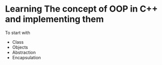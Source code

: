 # Learning The concept of OOP in C++ and implementing them 

<p>
  To start with
  <ul>
    <li>Class</li>
    <li>Objects</li>
    <li>Abstraction</li>
    <li>Encapsulation</li>
  </ul>
</p>
